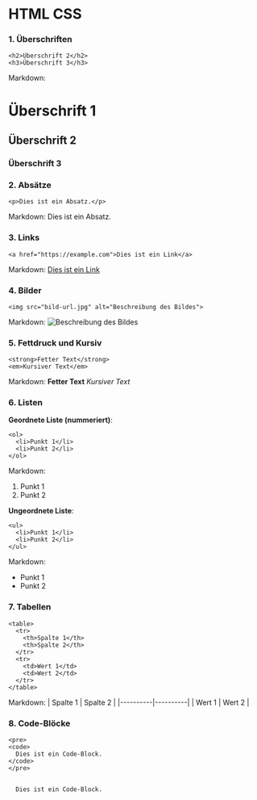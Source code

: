 # HTML CSS

### 1. Überschriften

```<h1>Überschrift 1</h1>
<h2>Überschrift 2</h2>
<h3>Überschrift 3</h3>
```
Markdown:
# Überschrift 1
## Überschrift 2
### Überschrift 3

### 2. Absätze
```
<p>Dies ist ein Absatz.</p>
```
Markdown:
Dies ist ein Absatz.

### 3. Links
```
<a href="https://example.com">Dies ist ein Link</a>
```
Markdown:
[Dies ist ein Link](https://example.com)

### 4. Bilder
```
<img src="bild-url.jpg" alt="Beschreibung des Bildes">
```
Markdown:
![Beschreibung des Bildes](bild-url.jpg)

### 5. Fettdruck und Kursiv
```
<strong>Fetter Text</strong>
<em>Kursiver Text</em>
```
Markdown:
**Fetter Text**
*Kursiver Text*

### 6. Listen

**Geordnete Liste (nummeriert)**:
```
<ol>
  <li>Punkt 1</li>
  <li>Punkt 2</li>
</ol>
```
Markdown:
1. Punkt 1
2. Punkt 2

**Ungeordnete Liste**:
```
<ul>
  <li>Punkt 1</li>
  <li>Punkt 2</li>
</ul>
```
Markdown:
- Punkt 1
- Punkt 2

### 7. Tabellen
```
<table>
  <tr>
    <th>Spalte 1</th>
    <th>Spalte 2</th>
  </tr>
  <tr>
    <td>Wert 1</td>
    <td>Wert 2</td>
  </tr>
</table>
```
Markdown:
| Spalte 1 | Spalte 2 |
|----------|----------|
| Wert 1   | Wert 2   |

### 8. Code-Blöcke
```
<pre>
<code>
  Dies ist ein Code-Block.
</code>
</pre>
```
<pre>
<code>
  Dies ist ein Code-Block.
</code>
</pre>
